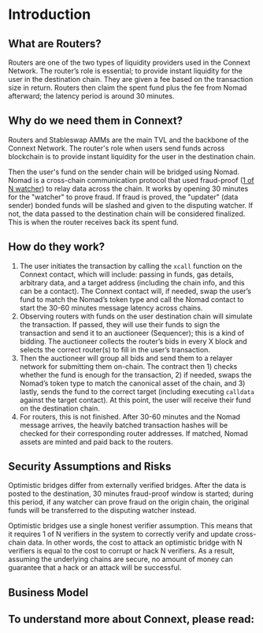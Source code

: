 # Introduction

## What are Routers?

Routers are one of the two types of liquidity providers used in the Connext Network. The router’s role is essential; to provide instant liquidity for the user in the destination chain. They are given a fee based on the transaction size in return. Routers then claim the spent fund plus the fee from Nomad afterward; the latency period is around 30 minutes.

## Why do we need them in Connext?

Routers and Stableswap AMMs are the main TVL and the backbone of the Connext Network. The router's role when users send funds across blockchain is to provide instant liquidity for the user in the destination chain. 

Then the user's fund on the sender chain will be bridged using Nomad. Nomad is a cross-chain communication protocol that used fraud-proof ([1 of N watcher](https://blog.connext.network/optimistic-bridges-fb800dc7b0e0)) to relay data across the chain. It works by opening 30 minutes for the "watcher" to prove fraud. If fraud is proved, the "updater" (data sender) bonded funds will be slashed and given to the disputing watcher. If not, the data passed to the destination chain will be considered finalized. This is when the router receives back its spent fund.

## How do they work?

1. The user initiates the transaction by calling the `xcall` function on the Connext contact, which will include: passing in funds, gas details, arbitrary data, and a target address  (including the chain info, and this can be a contact). The Connext contact will, if needed, swap the user’s fund to match the Nomad’s token type and call the Nomad contact to start the 30-60 minutes message latency across chains.
2. Observing routers with funds on the user destination chain will simulate the transaction. If passed, they will use their funds to sign the transaction and send it to an auctioneer (Sequencer); this is a kind of bidding. The auctioneer collects the router’s bids in every X block and selects the correct router(s) to fill in the user’s transaction.
3. Then the auctioneer will group all bids and send them to a relayer network for submitting them on-chain. The contract then 1) checks whether the fund is enough for the transaction, 2) if needed, swaps the Nomad’s token type to match the canonical asset of the chain, and 3)  lastly, sends the fund to the correct target (including executing `calldata` against the target contact). At this point, the user will receive their fund on the destination chain.
4. For routers, this is not finished. After  30-60 minutes and the Nomad message arrives, the heavily batched transaction hashes will be checked for their corresponding router addresses. If matched, Nomad assets are minted and paid back to the routers.

## Security Assumptions and Risks

Optimistic bridges differ from externally verified bridges. After the data is posted to the destination, 30 minutes fraud-proof window is started; during this period, if any watcher can prove fraud on the origin chain, the original funds will be transferred to the disputing watcher instead.

Optimistic bridges use a single honest verifier assumption. This means that it requires 1 of N verifiers in the system to correctly verify and update cross-chain data. 
In other words, the cost to attack an optimistic bridge with N verifiers is equal to the cost to corrupt or hack N verifiers. As a result, assuming the underlying chains are secure, no amount of money can guarantee that a hack or an attack will be successful. 

## Business Model

## To understand more about Connext, please read:

